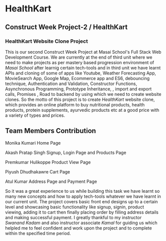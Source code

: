 # HealthKart

Construct Week Project-2 / HealthKart
  ---
 
### **HealthKart Website Clone Project**

This is our second Construct Week Project at Masai School's Full Stack Web Development Course. We are currently at the end of third unit where we need to make projects as per mastery based progression environment of _Masai School_ after learnig certain tech-tools and in third unit we have learnt APIs and cloning of some of apps like Youtube, Weather Forecasting App, MovieSearch App, Google Map, Ecommerce app and ES6, debouncing technique, Authentication and Validation, Constructor Functions, Asynchronous Programming, Prototype Inheritance, , import and export calls, Promises , Road to backend by using which we need to create website clones. So the motto of this project is to create *HealthKart* website clone, which provides an online platform to buy nutritional products, health products, protein supplements, ayurvedic products etc at a good price with a variety of types and prices. 

**Team Members          Contribution**
-
Monika Kumari         Home Page

Akash Pratap Singh    Signup, Login Page and Products Page

Premkumar Hulikoppe   Product View Page

Piyush Dhudhakawre    Cart Page

Atul Kumar            Address Page and Payment Page


  So it was a great experience to us while building this task we have learnt so many new concepts and how to apply tech-tools whatever we have learnt in our current unit. The project covers basic front end designs up to a certain level and showcasing basic functionality like signup, signin, product viewing, adding it to cart then finally placing order by filling address details and making successful payment. I greatly thankful to my instructor *Swanand Kadam* and also instructor associate *Kamal* for guiding us which helpled me to feel confident and work upon the project and to complete within the specified time period.
 
 



